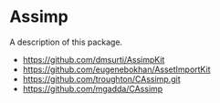 # Assimp

A description of this package.

- <https://github.com/dmsurti/AssimpKit>
- <https://github.com/eugenebokhan/AssetImportKit>
- <https://github.com/troughton/CAssimp.git>
- <https://github.com/mgadda/CAssimp>